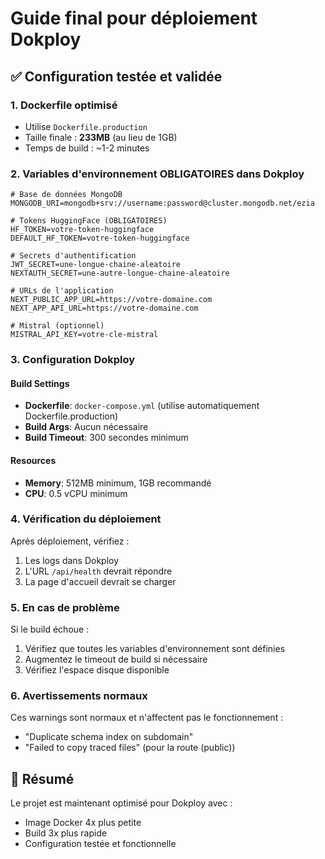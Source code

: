 # Guide final pour déploiement Dokploy

## ✅ Configuration testée et validée

### 1. Dockerfile optimisé
- Utilise `Dockerfile.production`
- Taille finale : **233MB** (au lieu de 1GB)
- Temps de build : ~1-2 minutes

### 2. Variables d'environnement OBLIGATOIRES dans Dokploy

```env
# Base de données MongoDB
MONGODB_URI=mongodb+srv://username:password@cluster.mongodb.net/ezia

# Tokens HuggingFace (OBLIGATOIRES)
HF_TOKEN=votre-token-huggingface
DEFAULT_HF_TOKEN=votre-token-huggingface

# Secrets d'authentification
JWT_SECRET=une-longue-chaine-aleatoire
NEXTAUTH_SECRET=une-autre-longue-chaine-aleatoire

# URLs de l'application
NEXT_PUBLIC_APP_URL=https://votre-domaine.com
NEXT_APP_API_URL=https://votre-domaine.com

# Mistral (optionnel)
MISTRAL_API_KEY=votre-cle-mistral
```

### 3. Configuration Dokploy

#### Build Settings
- **Dockerfile**: `docker-compose.yml` (utilise automatiquement Dockerfile.production)
- **Build Args**: Aucun nécessaire
- **Build Timeout**: 300 secondes minimum

#### Resources
- **Memory**: 512MB minimum, 1GB recommandé
- **CPU**: 0.5 vCPU minimum

### 4. Vérification du déploiement

Après déploiement, vérifiez :
1. Les logs dans Dokploy
2. L'URL `/api/health` devrait répondre
3. La page d'accueil devrait se charger

### 5. En cas de problème

Si le build échoue :
1. Vérifiez que toutes les variables d'environnement sont définies
2. Augmentez le timeout de build si nécessaire
3. Vérifiez l'espace disque disponible

### 6. Avertissements normaux

Ces warnings sont normaux et n'affectent pas le fonctionnement :
- "Duplicate schema index on subdomain"
- "Failed to copy traced files" (pour la route (public))

## 🚀 Résumé

Le projet est maintenant optimisé pour Dokploy avec :
- Image Docker 4x plus petite
- Build 3x plus rapide
- Configuration testée et fonctionnelle